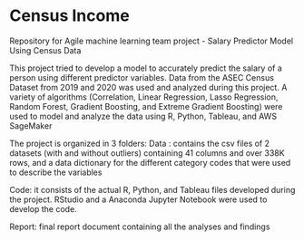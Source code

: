 # Census Income
Repository for Agile machine learning team project - Salary Predictor Model Using Census Data

This project tried to develop a model to accurately predict the salary of a person using different predictor variables. Data from the ASEC Census Dataset from 2019 and 2020 was used and analyzed during this project. A variety of algorithms (Correlation, Linear Regression, Lasso Regression, Random Forest, Gradient Boosting, and Extreme Gradient Boosting) were used to model and analyze the data using R, Python, Tableau, and AWS SageMaker

The project is organized in 3 folders:
Data : contains the csv files of 2 datasets (with and without outliers) containing 41 columns and over 338K rows, and a data dictionary for the different category codes that were used to describe the variables  

Code: it consists of the actual R, Python, and Tableau files developed during the project. RStudio and a Anaconda Jupyter Notebook were used to develop the code.

Report: final report document containing all the analyses and findings
